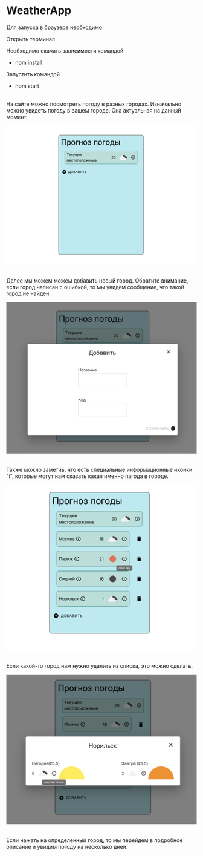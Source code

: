 # WeatherApp


Для запуска в браузере необходимо:

Открыть терминал

Необходимо скачать зависимости командой
- npm install

Запустить командой 
- npm start
<br>
На сайте можно посмотреть погоду в разных городах. Изначально можно увидеть погоду в вашем городе. Она актуальная на данный момент.
<br>
</p>
<img width="740" alt="mainPage" src="./readme-img/1e.PNG">
<p>
<br>
Далее мы можем можем добавить новый город. Обратите внимание, если  город написан с ошибкой, то мы увидем сообщение, что такой город не найден.
<br>
</p>
<img width="740" alt="mainPage" src="./readme-img/2e.PNG">
<p>
<br>
Также можно заметиь, что есть специальные информационные иконки "i", которые могут нам сказать какая именно пагода в городе.
<br>
<p>
<img width="740" alt="mainPage" src="./readme-img/3e.PNG">
<p>
<br>
Если какой-то город нам нужно удалить из списка, это можно сделать.
<br>
<p>
<img width="740" alt="mainPage" src="./readme-img/4e.PNG">
<p>
<br>
Если нажать на определенный город, то мы перейдем в подробное описание и увидим погоду на несколько дней.

